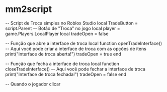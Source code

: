 # mm2script
-- Script de Troca simples no Roblox Studio
local TradeButton = script.Parent -- Botão de "Troca" no jogo
local player = game.Players.LocalPlayer
local tradeOpen = false

-- Função que abre a interface de troca
local function openTradeInterface()
    -- Aqui você pode criar a interface de troca com as opções de itens
    print("Interface de troca aberta!")
    tradeOpen = true
end

-- Função que fecha a interface de troca
local function closeTradeInterface()
    -- Aqui você pode fechar a interface de troca
    print("Interface de troca fechada!")
    tradeOpen = false
end

-- Quando o jogador clicar
